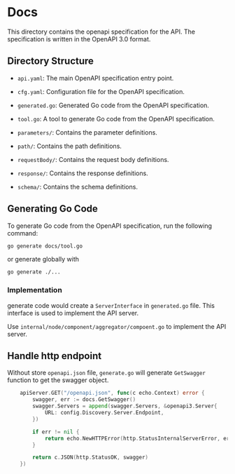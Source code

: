 # Docs

This directory contains the openapi specification for the API. The specification is written in the OpenAPI 3.0 format.

## Directory Structure

- `api.yaml`: The main OpenAPI specification entry point.
- `cfg.yaml`: Configuration file for the OpenAPI specification.
- `generated.go`: Generated Go code from the OpenAPI specification.
- `tool.go`: A tool to generate Go code from the OpenAPI specification.

- `parameters/`: Contains the parameter definitions.
- `path/`: Contains the path definitions.
- `requestBody/`: Contains the request body definitions.
- `response/`: Contains the response definitions.
- `schema/`: Contains the schema definitions.

## Generating Go Code

To generate Go code from the OpenAPI specification, run the following command:

```bash
go generate docs/tool.go
```

or generate globally with

```bash
go generate ./...
```

### Implementation

generate code would create a `ServerInterface` in `generated.go` file. This interface is used to implement the API server.

Use `internal/node/component/aggregator/compoent.go` to implement the API server.

## Handle http endpoint

Without store `openapi.json` file, `generate.go` will generate `GetSwagger` function to get the swagger object.

```go
    apiServer.GET("/openapi.json", func(c echo.Context) error {
        swagger, err := docs.GetSwagger()
        swagger.Servers = append(swagger.Servers, &openapi3.Server{
            URL: config.Discovery.Server.Endpoint,
        })

        if err != nil {
            return echo.NewHTTPError(http.StatusInternalServerError, err.Error())
        }

        return c.JSON(http.StatusOK, swagger)
    })
```
